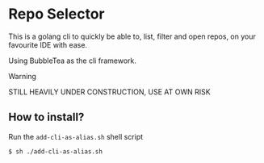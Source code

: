 # Repo Selector

This is a golang cli to quickly be able to, list, filter and open repos, on your favourite IDE with ease.

Using BubbleTea as the cli framework.

> [!WARNING]
> STILL HEAVILY UNDER CONSTRUCTION, USE AT OWN RISK

## How to install?
Run the `add-cli-as-alias.sh` shell script
```sh
$ sh ./add-cli-as-alias.sh
```

